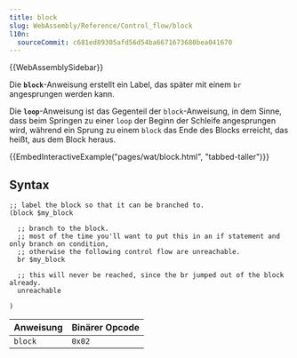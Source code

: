 ```yaml
---
title: block
slug: WebAssembly/Reference/Control_flow/block
l10n:
  sourceCommit: c681ed89305afd56d54ba6671673680bea041670
---
```


{{WebAssemblySidebar}}

Die **`block`**-Anweisung erstellt ein Label, das später mit einem `br` angesprungen werden kann.

Die **`loop`**-Anweisung ist das Gegenteil der `block`-Anweisung, in dem Sinne, dass beim Springen zu einer `loop` der Beginn der Schleife angesprungen wird, während ein Sprung zu einem `block` das Ende des Blocks erreicht, das heißt, aus dem Block heraus.

{{EmbedInteractiveExample("pages/wat/block.html", "tabbed-taller")}}

## Syntax

```wasm
;; label the block so that it can be branched to.
(block $my_block

  ;; branch to the block.
  ;; most of the time you'll want to put this in an if statement and only branch on condition,
  ;; otherwise the following control flow are unreachable.
  br $my_block

  ;; this will never be reached, since the br jumped out of the block already.
  unreachable

)
```

| Anweisung | Binärer Opcode |
| --------- | -------------- |
| `block`   | `0x02`         |
